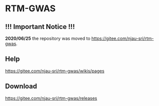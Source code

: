 # RTM-GWAS

## !!! Important Notice !!!

**2020/06/25** the repository was moved to https://gitee.com/njau-sri/rtm-gwas.

## Help

https://gitee.com/njau-sri/rtm-gwas/wikis/pages

## Download

https://gitee.com/njau-sri/rtm-gwas/releases
